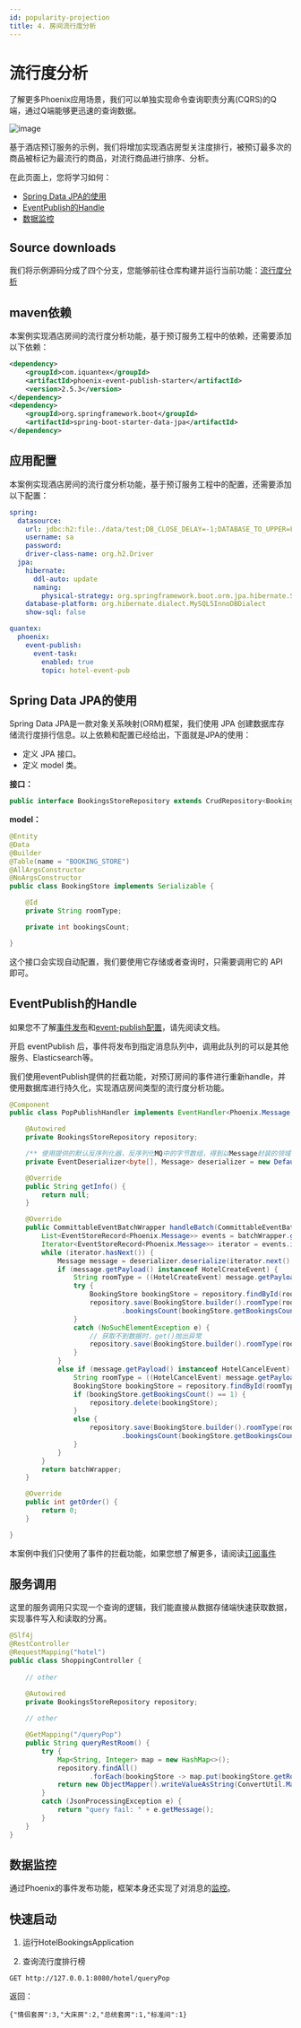 ```yaml
---
id: popularity-projection
title: 4. 房间流行度分析
---
```


# 流行度分析
了解更多Phoenix应用场景，我们可以单独实现命令查询职责分离(CQRS)的Q端，通过Q端能够更迅速的查询数据。

![image](../../../assets/phoenix2.x/phoenix/quick-start/hotel-part-2.png)

基于酒店预订服务的示例，我们将增加实现酒店房型关注度排行，被预订最多次的商品被标记为最流行的商品，对流行商品进行排序、分析。

在此页面上，您将学习如何：
- [Spring Data JPA的使用](./popularity-projection#spring-data-jpa的使用)
- [EventPublish的Handle](./popularity-projection#eventpublish的handle)
- [数据监控](./popularity-projection#数据监控)

## Source downloads

我们将示例源码分成了四个分支，您能够前往仓库构建并运行当前功能：[流行度分析](https://github.com/PhoenixIQ/hotel-booking/tree/part-2)

## maven依赖
本案例实现酒店房间的流行度分析功能，基于预订服务工程中的依赖，还需要添加以下依赖：
```xml
<dependency>
    <groupId>com.iquantex</groupId>
    <artifactId>phoenix-event-publish-starter</artifactId>
    <version>2.5.3</version>
</dependency>
<dependency>
    <groupId>org.springframework.boot</groupId>
    <artifactId>spring-boot-starter-data-jpa</artifactId>
</dependency>
```

## 应用配置
本案例实现酒店房间的流行度分析功能，基于预订服务工程中的配置，还需要添加以下配置：
```yaml
spring:
  datasource:
    url: jdbc:h2:file:./data/test;DB_CLOSE_DELAY=-1;DATABASE_TO_UPPER=FALSE;INIT=CREATE SCHEMA IF NOT EXISTS PUBLIC
    username: sa
    password:
    driver-class-name: org.h2.Driver
  jpa:
    hibernate:
      ddl-auto: update
      naming:
        physical-strategy: org.springframework.boot.orm.jpa.hibernate.SpringPhysicalNamingStrategy
    database-platform: org.hibernate.dialect.MySQL5InnoDBDialect
    show-sql: false

quantex:
  phoenix:
    event-publish:
      event-task:
        enabled: true
        topic: hotel-event-pub
```

## Spring Data JPA的使用
Spring Data JPA是一款对象关系映射(ORM)框架，我们使用 JPA 创建数据库存储流行度排行信息。以上依赖和配置已经给出，下面就是JPA的使用：
- 定义 JPA 接口。
- 定义 model 类。

**接口：**
```java
public interface BookingsStoreRepository extends CrudRepository<BookingStore, String> {}
```

**model：**
```java
@Entity
@Data
@Builder
@Table(name = "BOOKING_STORE")
@AllArgsConstructor
@NoArgsConstructor
public class BookingStore implements Serializable {

	@Id
	private String roomType;

	private int bookingsCount;

}
```
这个接口会实现自动配置，我们要使用它存储或者查询时，只需要调用它的 API 即可。

## EventPublish的Handle
如果您不了解[事件发布](../../04-phoenix-event-publish/01-readme.md)和[event-publish配置](../../04-phoenix-event-publish/03-integration.md)，请先阅读文档。

开启 eventPublish 后，事件将发布到指定消息队列中，调用此队列的可以是其他服务、Elasticsearch等。

我们使用eventPublish提供的拦截功能，对预订房间的事件进行重新handle，并使用数据库进行持久化，实现酒店房间类型的流行度分析功能。
```java
@Component
public class PopPublishHandler implements EventHandler<Phoenix.Message, Phoenix.Message> {

	@Autowired
	private BookingsStoreRepository repository;

	/** 使用提供的默认反序列化器，反序列化MQ中的字节数组，得到以Message封装的领域事件 */
	private EventDeserializer<byte[], Message> deserializer = new DefaultMessageDeserializer();

	@Override
	public String getInfo() {
		return null;
	}

	@Override
	public CommittableEventBatchWrapper handleBatch(CommittableEventBatchWrapper batchWrapper) {
		List<EventStoreRecord<Phoenix.Message>> events = batchWrapper.getEvents();
		Iterator<EventStoreRecord<Phoenix.Message>> iterator = events.iterator();
		while (iterator.hasNext()) {
			Message message = deserializer.deserialize(iterator.next().getContent().toByteArray());
			if (message.getPayload() instanceof HotelCreateEvent) {
				String roomType = ((HotelCreateEvent) message.getPayload()).getRestType();
				try {
					BookingStore bookingStore = repository.findById(roomType).get();
					repository.save(BookingStore.builder().roomType(roomType)
							.bookingsCount(bookingStore.getBookingsCount() + 1).build());
				}
				catch (NoSuchElementException e) {
					// 获取不到数据时，get()抛出异常
					repository.save(BookingStore.builder().roomType(roomType).bookingsCount(1).build());
				}
			}
			else if (message.getPayload() instanceof HotelCancelEvent) {
				String roomType = ((HotelCancelEvent) message.getPayload()).getSubNumber().split("@")[0];
				BookingStore bookingStore = repository.findById(roomType).get();
				if (bookingStore.getBookingsCount() == 1) {
					repository.delete(bookingStore);
				}
				else {
					repository.save(BookingStore.builder().roomType(roomType)
							.bookingsCount(bookingStore.getBookingsCount() - 1).build());
				}
			}
		}
		return batchWrapper;
	}

	@Override
	public int getOrder() {
		return 0;
	}

}
```
本案例中我们只使用了事件的拦截功能，如果您想了解更多，请阅读[订阅事件](../../04-phoenix-event-publish/04-client-usage.md)

## 服务调用
这里的服务调用只实现一个查询的逻辑，我们能直接从数据存储端快速获取数据，实现事件写入和读取的分离。
```java
@Slf4j
@RestController
@RequestMapping("hotel")
public class ShoppingController {
    
    // other

	@Autowired
    private BookingsStoreRepository repository;
	
	// other

	@GetMapping("/queryPop")
    public String queryRestRoom() {
        try {
            Map<String, Integer> map = new HashMap<>();
            repository.findAll()
                    .forEach(bookingStore -> map.put(bookingStore.getRoomType(), bookingStore.getBookingsCount()));
            return new ObjectMapper().writeValueAsString(ConvertUtil.Map2Map(ConvertUtil.sortMap(map)));
        }
        catch (JsonProcessingException e) {
            return "query fail: " + e.getMessage();
        }
    }
}
```

## 数据监控
通过Phoenix的事件发布功能，框架本身还实现了对消息的[监控](../../05-phoenix-console/03-business-monitor.md)。

## 快速启动
1. 运行HotelBookingsApplication

2. 查询流行度排行榜
```text
GET http://127.0.0.1:8080/hotel/queryPop
```
返回：
```text
{"情侣套房":3,"大床房":2,"总统套房":1,"标准间":1}
```

